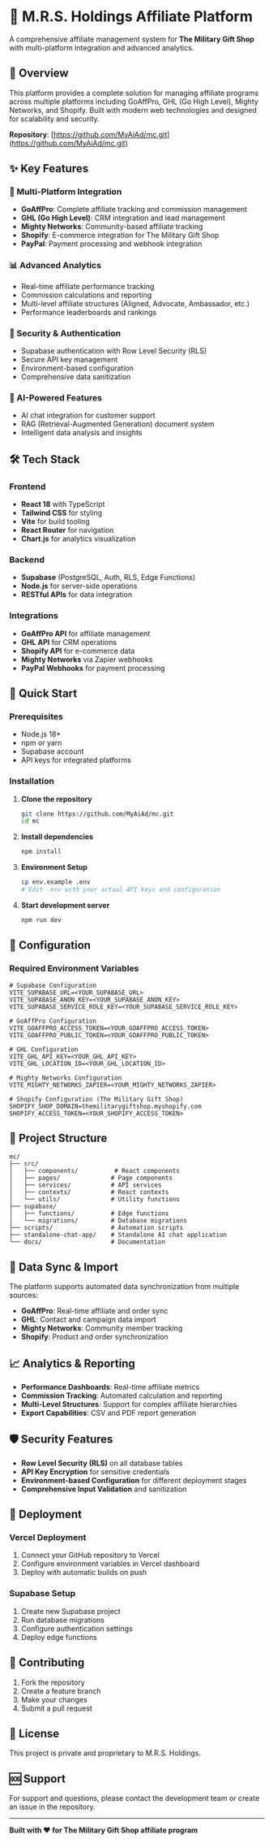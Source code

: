 # 🚀 M.R.S. Holdings Affiliate Platform

A comprehensive affiliate management system for **The Military Gift Shop** with multi-platform integration and advanced analytics.

## 🌟 Overview

This platform provides a complete solution for managing affiliate programs across multiple platforms including GoAffPro, GHL (Go High Level), Mighty Networks, and Shopify. Built with modern web technologies and designed for scalability and security.

**Repository**: [https://github.com/MyAiAd/mc.git](https://github.com/MyAiAd/mc.git)

## ✨ Key Features

### 🎯 Multi-Platform Integration
- **GoAffPro**: Complete affiliate tracking and commission management
- **GHL (Go High Level)**: CRM integration and lead management  
- **Mighty Networks**: Community-based affiliate tracking
- **Shopify**: E-commerce integration for The Military Gift Shop
- **PayPal**: Payment processing and webhook integration

### 📊 Advanced Analytics
- Real-time affiliate performance tracking
- Commission calculations and reporting
- Multi-level affiliate structures (Aligned, Advocate, Ambassador, etc.)
- Performance leaderboards and rankings

### 🔐 Security & Authentication
- Supabase authentication with Row Level Security (RLS)
- Secure API key management
- Environment-based configuration
- Comprehensive data sanitization

### 🤖 AI-Powered Features
- AI chat integration for customer support
- RAG (Retrieval-Augmented Generation) document system
- Intelligent data analysis and insights

## 🛠️ Tech Stack

### Frontend
- **React 18** with TypeScript
- **Tailwind CSS** for styling
- **Vite** for build tooling
- **React Router** for navigation
- **Chart.js** for analytics visualization

### Backend
- **Supabase** (PostgreSQL, Auth, RLS, Edge Functions)
- **Node.js** for server-side operations
- **RESTful APIs** for data integration

### Integrations
- **GoAffPro API** for affiliate management
- **GHL API** for CRM operations
- **Shopify API** for e-commerce data
- **Mighty Networks** via Zapier webhooks
- **PayPal Webhooks** for payment processing

## 🚀 Quick Start

### Prerequisites
- Node.js 18+ 
- npm or yarn
- Supabase account
- API keys for integrated platforms

### Installation

1. **Clone the repository**
   ```bash
   git clone https://github.com/MyAiAd/mc.git
   cd mc
   ```

2. **Install dependencies**
   ```bash
   npm install
   ```

3. **Environment Setup**
   ```bash
   cp env.example .env
   # Edit .env with your actual API keys and configuration
   ```

4. **Start development server**
   ```bash
   npm run dev
   ```

## 🔧 Configuration

### Required Environment Variables

```env
# Supabase Configuration
VITE_SUPABASE_URL=<YOUR_SUPABASE_URL>
VITE_SUPABASE_ANON_KEY=<YOUR_SUPABASE_ANON_KEY>
VITE_SUPABASE_SERVICE_ROLE_KEY=<YOUR_SUPABASE_SERVICE_ROLE_KEY>

# GoAffPro Configuration
VITE_GOAFFPRO_ACCESS_TOKEN=<YOUR_GOAFFPRO_ACCESS_TOKEN>
VITE_GOAFFPRO_PUBLIC_TOKEN=<YOUR_GOAFFPRO_PUBLIC_TOKEN>

# GHL Configuration
VITE_GHL_API_KEY=<YOUR_GHL_API_KEY>
VITE_GHL_LOCATION_ID=<YOUR_GHL_LOCATION_ID>

# Mighty Networks Configuration
VITE_MIGHTY_NETWORKS_ZAPIER=<YOUR_MIGHTY_NETWORKS_ZAPIER>

# Shopify Configuration (The Military Gift Shop)
SHOPIFY_SHOP_DOMAIN=themilitarygiftshop.myshopify.com
SHOPIFY_ACCESS_TOKEN=<YOUR_SHOPIFY_ACCESS_TOKEN>
```

## 📁 Project Structure

```
mc/
├── src/
│   ├── components/          # React components
│   ├── pages/              # Page components
│   ├── services/           # API services
│   ├── contexts/           # React contexts
│   └── utils/              # Utility functions
├── supabase/
│   ├── functions/          # Edge functions
│   └── migrations/         # Database migrations
├── scripts/                # Automation scripts
├── standalone-chat-app/    # Standalone AI chat application
└── docs/                   # Documentation
```

## 🔄 Data Sync & Import

The platform supports automated data synchronization from multiple sources:

- **GoAffPro**: Real-time affiliate and order sync
- **GHL**: Contact and campaign data import
- **Mighty Networks**: Community member tracking
- **Shopify**: Product and order synchronization

## 📈 Analytics & Reporting

- **Performance Dashboards**: Real-time affiliate metrics
- **Commission Tracking**: Automated calculation and reporting  
- **Multi-Level Structures**: Support for complex affiliate hierarchies
- **Export Capabilities**: CSV and PDF report generation

## 🛡️ Security Features

- **Row Level Security (RLS)** on all database tables
- **API Key Encryption** for sensitive credentials
- **Environment-based Configuration** for different deployment stages
- **Comprehensive Input Validation** and sanitization

## 🚀 Deployment

### Vercel Deployment
1. Connect your GitHub repository to Vercel
2. Configure environment variables in Vercel dashboard
3. Deploy with automatic builds on push

### Supabase Setup
1. Create new Supabase project
2. Run database migrations
3. Configure authentication settings
4. Deploy edge functions

## 🤝 Contributing

1. Fork the repository
2. Create a feature branch
3. Make your changes
4. Submit a pull request

## 📄 License

This project is private and proprietary to M.R.S. Holdings.

## 🆘 Support

For support and questions, please contact the development team or create an issue in the repository.

---

**Built with ❤️ for The Military Gift Shop affiliate program** 